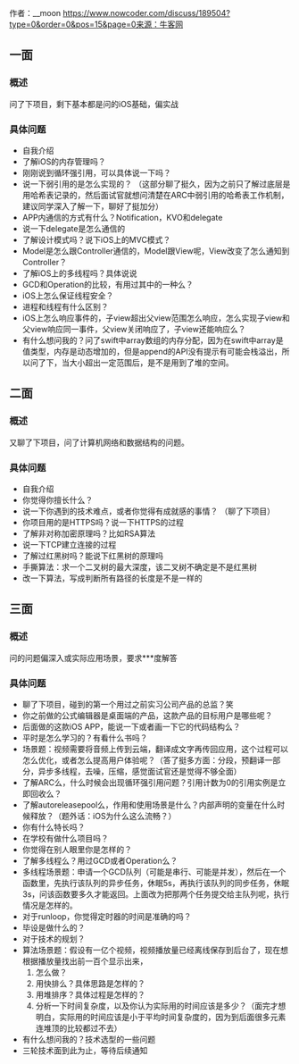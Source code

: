 作者：__moon
https://www.nowcoder.com/discuss/189504?type=0&order=0&pos=15&page=0来源：牛客网

## 一面

### 概述

问了下项目，剩下基本都是问的iOS基础，偏实战

### 具体问题

- 自我介绍
- 了解iOS的内存管理吗？
- 刚刚说到循环强引用，可以具体说一下吗？
- 说一下弱引用的是怎么实现的？
  （这部分聊了挺久，因为之前只了解过底层是用哈希表记录的，然后面试官就想问清楚在ARC中弱引用的哈希表工作机制，建议同学深入了解一下，聊好了挺加分）
- APP内通信的方式有什么？Notification，KVO和delegate
- 说一下delegate是怎么通信的
- 了解设计模式吗？说下iOS上的MVC模式？
- Model是怎么跟Controller通信的，Model跟View呢，View改变了怎么通知到Controller？
- 了解iOS上的多线程吗？具体说说
- GCD和Operation的比较，有用过其中的一种么？
- iOS上怎么保证线程安全？
- 进程和线程有什么区别？
- iOS上怎么响应事件的，子view超出父view范围怎么响应，怎么实现子view和父view响应同一事件，父view关闭响应了，子view还能响应么？
- 有什么想问我的？问了swift中array数组的内存分配，因为在swift中array是值类型，内存是动态增加的，但是append的API没有提示有可能会栈溢出，所以问了下，当大小超出一定范围后，是不是用到了堆的空间。

## 二面

### 概述

又聊了下项目，问了计算机网络和数据结构的问题。

### 具体问题

- 自我介绍
- 你觉得你擅长什么？
- 说一下你遇到的技术难点，或者你觉得有成就感的事情？
  （聊了下项目）
- 你项目用的是HTTPS吗？说一下HTTPS的过程
- 了解非对称加密原理吗？比如RSA算法
- 说一下TCP建立连接的过程
- 了解过红黑树吗？能说下红黑树的原理吗
- 手撕算法：求一个二叉树的最大深度，该二叉树不确定是不是红黑树
- 改一下算法，写成判断所有路径的长度是不是一样的

## 三面

### 概述

问的问题偏深入或实际应用场景，要求***度解答

### 具体问题

- 聊了下项目，碰到的第一个用过之前实习公司产品的总监？笑
- 你之前做的公式编辑器是桌面端的产品，这款产品的目标用户是哪些呢？
- 后面做的这款iOS APP，能说一下或者画一下它的代码结构么？
- 平时是怎么学习的？有看什么书吗？
- 场景题：视频需要将音频上传到云端，翻译成文字再传回应用，这个过程可以怎么优化，或者怎么提高用户体验呢？（答了挺多方面：分段，预翻译一部分，异步多线程，去噪，压缩，感觉面试官还是觉得不够全面）
- 了解ARC么，什么时候会出现循环强引用问题？引用计数为0的引用实例是立即回收么？
- 了解autoreleasepool么，作用和使用场景是什么？内部声明的变量在什么时候释放？（题外话：iOS为什么这么流畅？）
- 你有什么特长吗？
- 在学校有做什么项目吗？
- 你觉得在别人眼里你是怎样的？
- 了解多线程么？用过GCD或者Operation么？
- 多线程场景题：申请一个GCD队列（可能是串行、可能是并发），然后在一个函数里，先执行该队列的异步任务，休眠5s，再执行该队列的同步任务，休眠3s，问该函数要多久才能返回。上面改为把那两个任务提交给主队列呢，执行情况是怎样的。
- 对于runloop，你觉得定时器的时间是准确的吗？
- 毕设是做什么的？
- 对于技术的规划？
- 算法场景题：假设有一亿个视频，视频播放量已经离线保存到后台了，现在想根据播放量找出前一百个显示出来，
  1. 怎么做？
  2. 用快排么？具体思路是怎样的？
  3. 用堆排序？具体过程是怎样的？
  4. 分析一下时间复杂度，以及你认为实际用的时间应该是多少？（面完才想明白，实际用的时间应该是小于平均时间复杂度的，因为到后面很多元素连堆顶的比较都过不去）
- 有什么想问我的？技术选型的一些问题
- 三轮技术面到此为止，等待后续通知